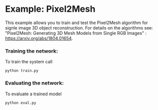 # Example: Pixel2Mesh
This example allows you to train and test the Pixel2Mesh algorithm for signle image 3D object reconstruction. For details on the algorithms see: "Pixel2Mesh: Generating 3D Mesh Models from Single RGB Images" : https://arxiv.org/abs/1804.01654.


### Training the network:

To train the system call
```
python train.py
```


### Evaluating the network: 

To evaluate a trained model
```
python eval.py
```



